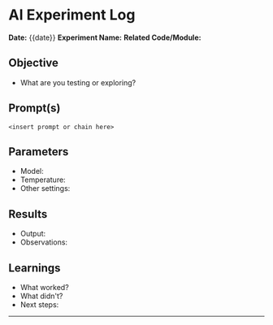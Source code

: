 # AI Experiment Log

**Date:** {{date}}
**Experiment Name:**
**Related Code/Module:**

## Objective
- What are you testing or exploring?

## Prompt(s)
```
<insert prompt or chain here>
```

## Parameters
- Model:
- Temperature:
- Other settings:

## Results
- Output:
- Observations:

## Learnings
- What worked?
- What didn't?
- Next steps:

--- 